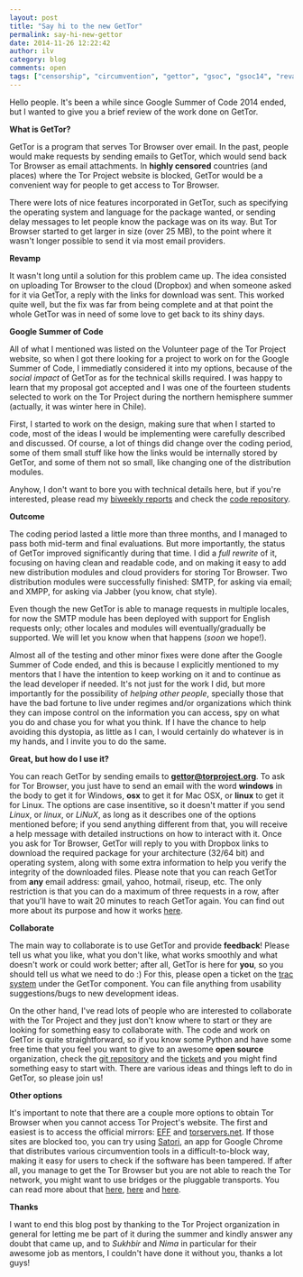 ```yaml
---
layout: post
title: "Say hi to the new GetTor"
permalink: say-hi-new-gettor
date: 2014-11-26 12:22:42
author: ilv
category: blog
comments: open
tags: ["censorship", "circumvention", "gettor", "gsoc", "gsoc14", "revamp", "torbrowser", "torproject websites"]
---
```


Hello people. It's been a while since Google Summer of Code 2014 ended, but I wanted to give you a brief review of the work done on GetTor.  
   
  
 **What is GetTor?**

GetTor is a program that serves Tor Browser over email. In the past, people would make requests by sending emails to GetTor, which would send back Tor Browser as email attachments. In **highly censored** countries (and places) where the Tor Project website is blocked, GetTor would be a convenient way for people to get access to Tor Browser.

There were lots of nice features incorporated in GetTor, such as specifying the operating system and language for the package wanted, or sending delay messages to let people know the package was on its way. But Tor Browser started to get larger in size (over 25 MB), to the point where it wasn't longer possible to send it via most email providers.  
   
  
 **Revamp**

It wasn't long until a solution for this problem came up. The idea consisted on uploading Tor Browser to the cloud (Dropbox) and when someone asked for it via GetTor, a reply with the links for download was sent. This worked quite well, but the fix was far from being complete and at that point the whole GetTor was in need of some love to get back to its shiny days.  
   
  
 **Google Summer of Code**

All of what I mentioned was listed on the Volunteer page of the Tor Project website, so when I got there looking for a project to work on for the Google Summer of Code, I immediatly considered it into my options, because of the *social impact* of GetTor as for the technical skills required. I was happy to learn that my proposal got accepted and I was one of the fourteen students selected to work on the Tor Project during the northern hemisphere summer (actually, it was winter here in Chile).

First, I started to work on the design, making sure that when I started to code, most of the ideas I would be implementing were carefully described and discussed. Of course, a lot of things did change over the coding period, some of them small stuff like how the links would be internally stored by GetTor, and some of them not so small, like changing one of the distribution modules.

Anyhow, I don't want to bore you with technical details here, but if you're interested, please read my [biweekly reports](https://trac.torproject.org/projects/tor/wiki/doc/gsoc) and check the [code repository](https://gitweb.torproject.org/gettor.git/tree/?h=revamp).  
   
  
 **Outcome**

The coding period lasted a little more than three months, and I managed to pass both mid-term and final evaluations. But more importantly, the status of GetTor improved significantly during that time. I did a *full rewrite* of it, focusing on having clean and readable code, and on making it easy to add new distribution modules and cloud providers for storing Tor Browser. Two distribution modules were successfully finished: SMTP, for asking via email; and XMPP, for asking via Jabber (you know, chat style).

Even though the new GetTor is able to manage requests in multiple locales, for now the SMTP module has been deployed with support for English requests only; other locales and modules will eventually/gradually be supported. We will let you know when that happens (*soon* we hope!).

Almost all of the testing and other minor fixes were done after the Google Summer of Code ended, and this is because I explicitly mentioned to my mentors that I have the intention to keep working on it and to continue as the lead developer if needed. It's not just for the work I did, but more importantly for the possibility of *helping other people*, specially those that have the bad fortune to live under regimes and/or organizations which think they can impose control on the information you can access, spy on what you do and chase you for what you think. If I have the chance to help avoiding this dystopia, as little as I can, I would certainly do whatever is in my hands, and I invite you to do the same.  
   
  
 **Great, but how do I use it?**

You can reach GetTor by sending emails to **gettor@torproject.org**. To ask for Tor Browser, you just have to send an email with the word **windows** in the body to get it for Windows, **osx** to get it for Mac OSX, or **linux** to get it for Linux. The options are case insentitive, so it doesn't matter if you send *Linux*, or *linux*, or *LiNuX*, as long as it describes one of the options mentioned before; if you send anything different from that, you will receive a help message with detailed instructions on how to interact with it. Once you ask for Tor Browser, GetTor will reply to you with Dropbox links to download the required package for your architecture (32/64 bit) and operating system, along with some extra information to help you verify the integrity of the downloaded files. Please note that you can reach GetTor from **any** email address: gmail, yahoo, hotmail, riseup, etc. The only restriction is that you can do a maximum of three requests in a row, after that you'll have to wait 20 minutes to reach GetTor again. You can find out more about its purpose and how it works [here](https://www.torproject.org/projects/gettor.html).  
   
  
 **Collaborate**

The main way to collaborate is to use GetTor and provide **feedback**! Please tell us what you like, what you don't like, what works smoothly and what doesn't work or could work better; after all, GetTor is here for **you**, so you should tell us what we need to do :) For this, please open a ticket on the [trac system](https://trac.torproject.org/projects/tor) under the GetTor component. You can file anything from usability suggestions/bugs to new development ideas.

On the other hand, I've read lots of people who are interested to collaborate with the Tor Project and they just don't know where to start or they are looking for something easy to collaborate with. The code and work on GetTor is quite straightforward, so if you know some Python and have some free time that you feel you want to give to an awesome **open source** organization, check the [git repository](https://gitweb.torproject.org/gettor.git/tree/?h=revamp) and the [tickets](https://trac.torproject.org/projects/tor/query?status=accepted&status=assigned&status=needs_information&status=needs_review&status=needs_revision&status=new&status=reopened&component=GetTor&col=id&col=summary&col=component&col=status&col=type&col=priority&col=milestone&order=priority) and you might find something easy to start with. There are various ideas and things left to do in GetTor, so please join us!  
   
  
 **Other options**

It's important to note that there are a couple more options to obtain Tor Browser when you cannot access Tor Project's website. The first and easiest is to access the official mirrors: [EFF](https://tor.eff.org/projects/torbrowser.html.en) and [torservers.net](https://www.torservers.net/mirrors/torproject.org/projects/torbrowser.html.en). If those sites are blocked too, you can try using [Satori](https://github.com/glamrock/satori), an app for Google Chrome that distributes various circumvention tools in a difficult-to-block way, making it easy for users to check if the software has been tampered. If after all, you manage to get the Tor Browser but you are not able to reach the Tor network, you might want to use bridges or the pluggable transports. You can read more about that [here](https://blog.torproject.org/blog/ways-get-tor-browser-bundle), [here](https://bridges.torproject.org/) and [here](https://www.torproject.org/docs/pluggable-transports.html.en).

  
  
 **Thanks**

I want to end this blog post by thanking to the Tor Project organization in general for letting me be part of it during the summer and kindly answer any doubt that came up, and to *Sukhbir* and *Nima* in particular for their awesome job as mentors, I couldn't have done it without you, thanks a lot guys!  
   

